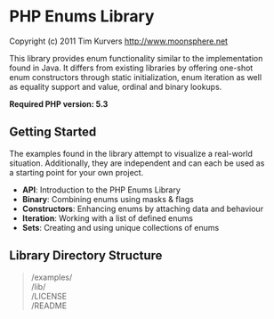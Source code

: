 PHP Enums Library
=================

Copyright (c) 2011 Tim Kurvers <http://www.moonsphere.net>

This library provides enum functionality similar to the implementation  
found in Java. It differs from existing libraries by offering one-shot  
enum constructors through static initialization, enum iteration as well  
as equality support and value, ordinal and binary lookups.  

**Required PHP version: 5.3**


Getting Started
---------------

The examples found in the library attempt to visualize a real-world  
situation. Additionally, they are independent and can each be used as  
a starting point for your own project.

* **API**: Introduction to the PHP Enums Library
* **Binary**: Combining enums using masks & flags
* **Constructors**: Enhancing enums by attaching data and behaviour 
* **Iteration**: Working with a list of defined enums
* **Sets**: Creating and using unique collections of enums


Library Directory Structure
---------------------------

> /examples/  
> /lib/  
> /LICENSE  
> /README  
